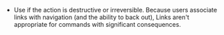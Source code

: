 - Use if the action is destructive or irreversible. Because users associate links with navigation (and the ability to back out), Links aren't appropriate for commands with significant consequences.
